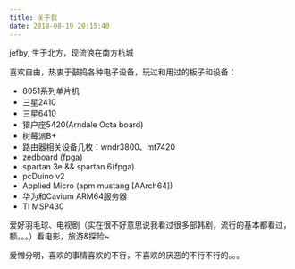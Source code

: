 ```yaml
---
title: 关于我
date: 2018-08-19 20:15:40
---
```


jefby, 生于北方，现流浪在南方杭城

喜欢自由，热衷于鼓捣各种电子设备，玩过和用过的板子和设备：

* 8051系列单片机 
* 三星2410 
* 三星6410 
* 猎户座5420(Arndale Octa board) 
* 树莓派B+ 
* 路由器相关设备几枚：wndr3800、mt7420 
* zedboard (fpga) 
* spartan 3e && spartan 6(fpga) 
* pcDuino v2 
* Applied Micro (apm mustang [AArch64]) 
* 华为和Cavium ARM64服务器 
* TI MSP430 

爱好羽毛球、电视剧（实在很不好意思说我看过很多部韩剧，流行的基本都看过，额。。。）看电影，旅游&探险~

爱憎分明，喜欢的事情喜欢的不行，不喜欢的厌恶的不行不行的。。。